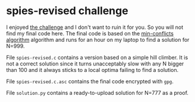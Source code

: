 # spies-revised challenge

I enjoyed [the challenge](https://www.hackerrank.com/challenges/spies-revised/problem) and I don't want to ruin it for you. So you will not find my final code here. The final code is based on the [min-conflicts algorithm](https://en.wikipedia.org/wiki/Min-conflicts_algorithm) algorithm and runs for an hour on my laptop to find a solution for N=999.

File `spies-revised.c` contains a version based on a simple hill climber. It is not a correct solution since it turns unacceptably slow with any N bigger than 100 and it always sticks to a local optima failing to find a solution.

File `spies-revised.c.asc` contains the final code encrypted with `gpg`.

File `solution.py` contains a ready-to-upload solution for N=777 as a proof.

